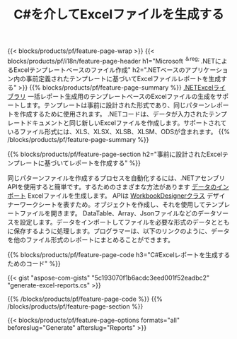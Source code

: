 ﻿---
title: C#を介してExcelファイルを生成する
url: /ja/net/assembly/
description: C#コードを使用してテンプレートシートからMicrosoftExcelスプレッドシートを生成する
---
{{< blocks/products/pf/feature-page-wrap >}}
{{< blocks/products/pf/i18n/feature-page-header h1="Microsoft <sup>＆reg; </sup>.NETによるExcelテンプレートベースのファイル作成" h2=".NETベースのアプリケーション内の事前定義されたテンプレートに基づいてExcelファイルレポートを生成する" >}}
{{% blocks/products/pf/feature-page-summary %}}
[.NETExcelライブラリ](/cells/net/) 一括レポート生成用のテンプレートベースのExcelファイルの生成をサポートします。テンプレートは事前に設計された形式であり、同じパターンレポートを作成するために使用されます。 .NETコードは、データが入力されたテンプレートドキュメントと同じ新しいExcelファイルを作成します。サポートされているファイル形式には、XLS、XLSX、XLSB、XLSM、ODSが含まれます。
{{% /blocks/products/pf/feature-page-summary %}}

{{% blocks/products/pf/feature-page-section h2="事前に設計されたExcelテンプレートに基づいてレポートを作成する" %}}

同じパターンファイルを作成するプロセスを自動化するには、.NETアセンブリAPIを使用すると簡単です。するためのさまざまな方法があります [データのインポート](https://docs.aspose.com/cells/net/import-data-into-worksheet/#importing-data-from-json) Excelファイルを生成します。 APIは [WorkbookDesignerクラス](https://apireference.aspose.com/cells/net/aspose.cells/workbookdesigner) デザイナーワークシートを表すため。オブジェクトを作成し、それを使用してテンプレートファイルを開きます。 DataTable、Array、Jsonファイルなどのデータソースを設定します。データをインポートしてファイルを必要な形式のデータとともに保存するように処理します。プログラマーは、以下のリンクのように、データを他のファイル形式のレポートにまとめることができます。



{{% blocks/products/pf/feature-page-code h3="C#Excelレポートを生成するためのコード" %}}

{{< gist "aspose-com-gists" "5c193070f1b6acdc3eed001f52eadbc2" "generate-excel-reports.cs" >}}

{{% /blocks/products/pf/feature-page-code %}}
{{% /blocks/products/pf/feature-page-section %}}

{{< blocks/products/pf/feature-page-options formats="all" beforeslug="Generate" afterslug="Reports" >}}